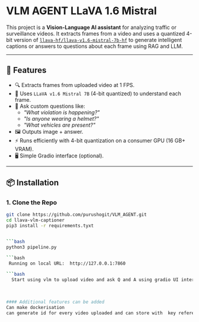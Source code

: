 # VLM AGENT  LLaVA 1.6 Mistral

This project is a **Vision-Language AI assistant** for analyzing traffic or surveillance videos. It extracts frames from a video and uses a quantized 4-bit version of [`llava-hf/llava-v1.6-mistral-7b-hf`](https://huggingface.co/llava-hf/llava-v1.6-mistral-7b-hf) to generate intelligent captions or answers to questions about each frame using RAG and LLM.

---

## 🚀 Features

- 🔍 Extracts frames from uploaded video at 1 FPS.
- 📸 Uses `LLaVA v1.6 Mistral 7B` (4-bit quantized) to understand each frame.
- 🧠 Ask custom questions like:
  - *"What violation is happening?"*
  - *"Is anyone wearing a helmet?"*
  - *"What vehicles are present?"*
- 🖼️ Outputs image + answer.
- ⚡ Runs efficiently with 4-bit quantization on a consumer GPU (16 GB+ VRAM).
- 🖥️ Simple Gradio interface (optional).

---

## 📦 Installation

### 1. Clone the Repo

```bash
git clone https://github.com/purushogit/VLM_AGENT.git
cd llava-vlm-captioner
pip3 install -r requirements.tyxt


```bash
python3 pipeline.py 

```bash
 Running on local URL:  http://127.0.0.1:7860
 
```bash
  Start using vlm to upload video and ask Q and A using gradio UI interface
  
  
  
#### Additional features can be added
Can make dockerisation
can generate id for every video uploaded and can store with  key reference value and can do Q and A

